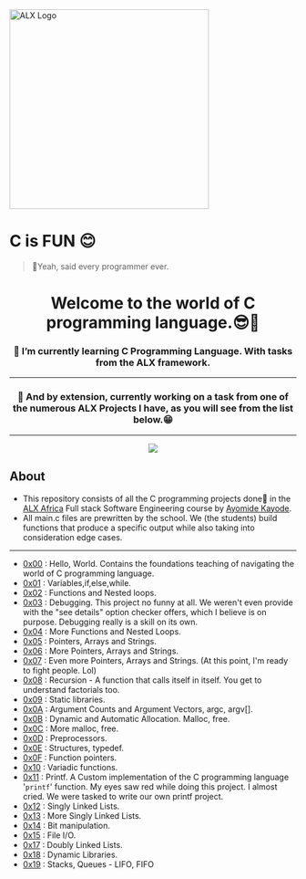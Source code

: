 <img src="https://assets.imaginablefutures.com/media/images/ALX_Logo.max-200x150.png" alt="ALX Logo" width="350">

# C is FUN 😊

>🥴Yeah, said every programmer ever.

# <div align="center">Welcome to the world of C programming language.😎🤗</div>
### <div align="center">🌱 I’m currently learning C Programming Language. With tasks from the ALX framework.</div>
---
### <div align="center">🔭 And by extension, currently working on a task from one of the numerous ALX Projects I have, as you will see from the list below.😁</div>
---
<p align="center">
  <img src="https://i.postimg.cc/rprHShJ1/C-compilation-process.gif" />
</p>

## About

- This repository consists of all the C programming projects done🥴 in the [ALX Africa](https://www.alxafrica.com/) Full stack Software Engineering course by [Ayomide Kayode](https://github.com/AyomideKayode).
- All main.c files are prewritten by the school. We (the students) build functions that produce a specific output while also taking into consideration edge cases.

---

- [0x00](./0x00-hello_world) : Hello, World. Contains the foundations teaching of navigating the world of C programming language.
- [0x01](./0x01-variables_if_else_while) : Variables,if,else,while.
- [0x02](./0x02-functions_nested_loops) : Functions and Nested loops.
- [0x03](./0x03-debugging) : Debugging. This project no funny at all. We weren't even provide with the "see details" option checker offers, which I believe is on purpose. Debugging really is a skill on its own.
- [0x04](./0x04-more_functions_nested_loops) : More Functions and Nested Loops.
- [0x05](./0x05-pointers_arrays_strings) : Pointers, Arrays and Strings.
- [0x06](./0x06-pointers_arrays_strings) : More Pointers, Arrays and Strings.
- [0x07](./0x07-pointers_arrays_strings) :  Even more Pointers, Arrays and Strings. (At this point, I'm ready to fight people. Lol)
- [0x08](./0x08-recursion) : Recursion - A function that calls itself in itself. You get to understand factorials too.
- [0x09](./0x09-static_libraries) : Static libraries.
- [0x0A](./0x0A-argc_argv) : Argument Counts and Argument Vectors, argc, argv[].
- [0x0B](./0x0B-malloc_free) : Dynamic and Automatic Allocation. Malloc, free.
- [0x0C](./0x0C-more_malloc_free) : More malloc, free.
- [0x0D](./0x0D-preprocessor) : Preprocessors.
- [0x0E](./0x0E-structures_typedef) : Structures, typedef.
- [0x0F](./0x0F-function_pointers) : Function pointers.
- [0x10](./0x10-variadic_functions) : Variadic functions.
- [0x11](https://github.com/AyomideKayode/printf) :  Printf. A Custom implementation of the C programming language '`printf`' function. My eyes saw red while doing this project. I almost cried. We were tasked to write our own printf project.
- [0x12](./0x12-singly_linked_lists) : Singly Linked Lists.
- [0x13](./0x13-more_singly_linked_lists) : More Singly Linked Lists.
- [0x14](./0x14-bit_manipulation) : Bit manipulation.
- [0x15](./0x15-file_io) : File I/O.
- [0x17](./0x17-doubly_linked_lists/) : Doubly Linked Lists.
- [0x18](./0x18-dynamic_libraries/) : Dynamic Libraries.
- [0x19](https://github.com/AyomideKayode/monty) : Stacks, Queues - LIFO, FIFO
